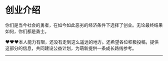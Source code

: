 

# **创业介绍**

你们是当今社会的勇者，在如今如此恶劣的经济条件下选择了创业。无论最终结果如何，你们都是勇士。

❤️❤️❤️本人能力有限，还没有走到这么遥远的地方。还希望各位积极投稿，提供这部分的信息，共同建设公益计划，为萌新提供一条成长路线参考。

***
